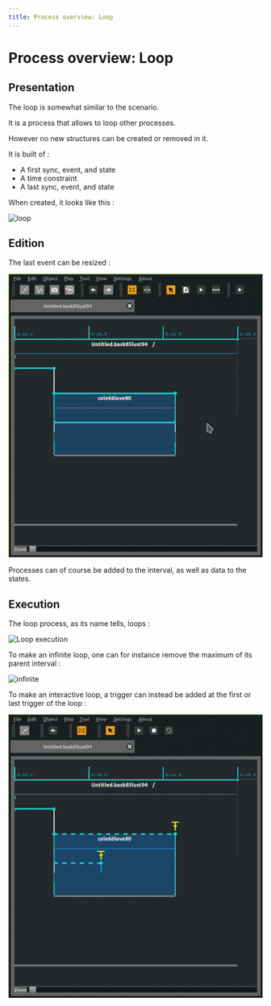 ```yaml
---
title: Process overview: Loop
---
```

# Process overview: Loop

## Presentation

The loop is somewhat similar to the scenario.

It is a process that allows to loop other processes.

However no new structures can be created or removed in it.

It is built of :

* A first sync, event, and state
* A time constraint
* A last sync, event, and state

When created, it looks like this :

<img class="alignnone size-full wp-image-1357" src="http://ossia.io/wp-content/uploads/2016/11/loop.png" alt="loop" width="277" height="163" />

## Edition

The last event can be resized :

![Loop resize](../images/loop-resize.gif)



Processes can of course be added to the interval, as well as data to the states.

## Execution

The loop process, as its name tells, loops :

![Loop execution](..images/loop-exec.gif)

To make an infinite loop, one can for instance remove the maximum of its parent interval :

<img class="alignnone size-full wp-image-1360" src="http://ossia.io/wp-content/uploads/2016/11/infinite.png" alt="infinite" width="295" height="191" />

To make an interactive loop, a trigger can instead be added at the first or last trigger of the loop :

![Interactive loop](../images/loop-interact.gif)